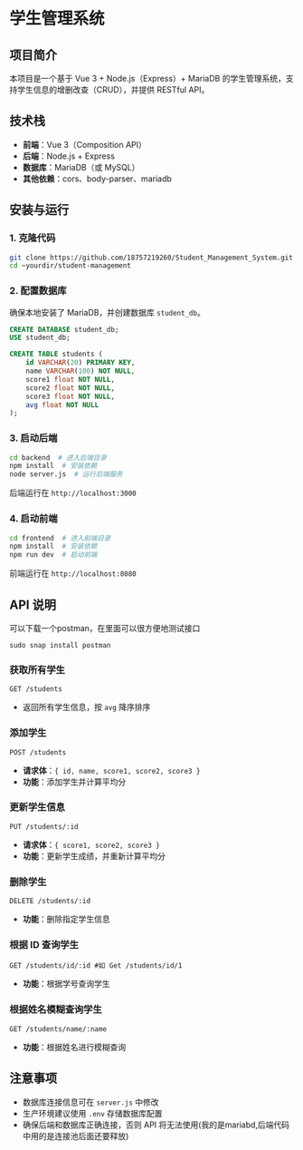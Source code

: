 # 学生管理系统

## 项目简介
本项目是一个基于 Vue 3 + Node.js（Express）+ MariaDB 的学生管理系统，支持学生信息的增删改查（CRUD），并提供 RESTful API。

## 技术栈
- **前端**：Vue 3（Composition API）
- **后端**：Node.js + Express
- **数据库**：MariaDB（或 MySQL）
- **其他依赖**：cors、body-parser、mariadb

## 安装与运行
### 1. 克隆代码
```sh
git clone https://github.com/18757219260/Student_Management_System.git
cd ~yourdir/student-management
```

### 2. 配置数据库
确保本地安装了 MariaDB，并创建数据库 `student_db`。
```sql
CREATE DATABASE student_db;
USE student_db;

CREATE TABLE students (
    id VARCHAR(20) PRIMARY KEY,
    name VARCHAR(100) NOT NULL,
    score1 float NOT NULL,
    score2 float NOT NULL,
    score3 float NOT NULL,
    avg float NOT NULL
);
```

### 3. 启动后端
```sh
cd backend  # 进入后端目录
npm install  # 安装依赖
node server.js  # 运行后端服务
```
后端运行在 `http://localhost:3000`

### 4. 启动前端
```sh
cd frontend  # 进入前端目录
npm install  # 安装依赖
npm run dev  # 启动前端
```
前端运行在 `http://localhost:8080`

## API 说明
可以下载一个postman，在里面可以很方便地测试接口
```
sudo snap install postman
```
### 获取所有学生
```
GET /students
```
- 返回所有学生信息，按 `avg` 降序排序

### 添加学生
```
POST /students
```
- **请求体**：`{ id, name, score1, score2, score3 }`
- **功能**：添加学生并计算平均分

### 更新学生信息
```
PUT /students/:id
```
- **请求体**：`{ score1, score2, score3 }`
- **功能**：更新学生成绩，并重新计算平均分

### 删除学生
```
DELETE /students/:id
```
- **功能**：删除指定学生信息

### 根据 ID 查询学生
```
GET /students/id/:id #如 Get /students/id/1
```
- **功能**：根据学号查询学生

### 根据姓名模糊查询学生
```
GET /students/name/:name
```
- **功能**：根据姓名进行模糊查询

## 注意事项
- 数据库连接信息可在 `server.js` 中修改
- 生产环境建议使用 `.env` 存储数据库配置
- 确保后端和数据库正确连接，否则 API 将无法使用(我的是mariabd,后端代码中用的是连接池后面还要释放)



